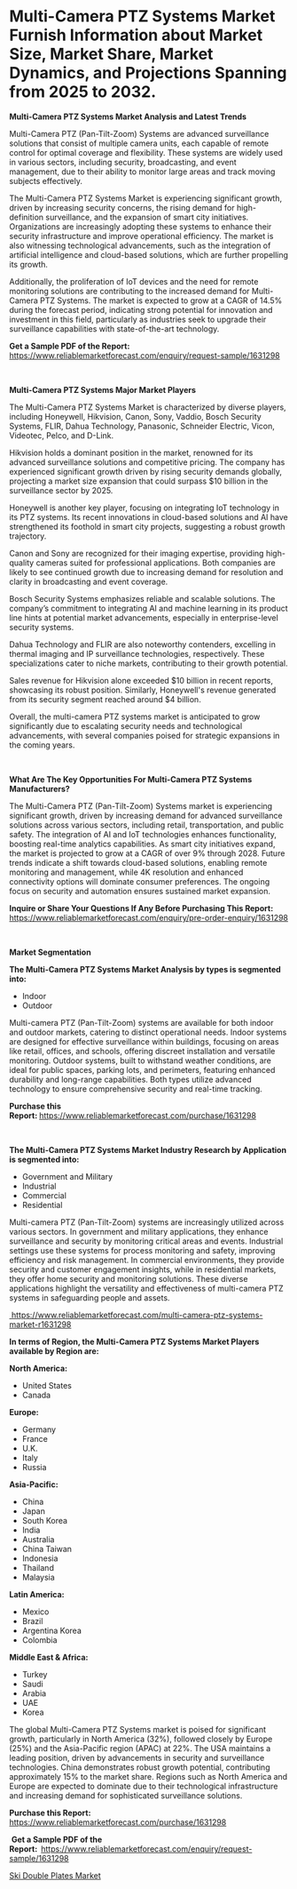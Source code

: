 <p><h1>Multi-Camera PTZ Systems Market Furnish Information about Market Size, Market Share, Market Dynamics, and Projections Spanning from 2025 to 2032.</h1></p><p><strong>Multi-Camera PTZ Systems Market Analysis and Latest Trends</strong></p>
<p><p>Multi-Camera PTZ (Pan-Tilt-Zoom) Systems are advanced surveillance solutions that consist of multiple camera units, each capable of remote control for optimal coverage and flexibility. These systems are widely used in various sectors, including security, broadcasting, and event management, due to their ability to monitor large areas and track moving subjects effectively. </p><p>The Multi-Camera PTZ Systems Market is experiencing significant growth, driven by increasing security concerns, the rising demand for high-definition surveillance, and the expansion of smart city initiatives. Organizations are increasingly adopting these systems to enhance their security infrastructure and improve operational efficiency. The market is also witnessing technological advancements, such as the integration of artificial intelligence and cloud-based solutions, which are further propelling its growth.</p><p>Additionally, the proliferation of IoT devices and the need for remote monitoring solutions are contributing to the increased demand for Multi-Camera PTZ Systems. The market is expected to grow at a CAGR of 14.5% during the forecast period, indicating strong potential for innovation and investment in this field, particularly as industries seek to upgrade their surveillance capabilities with state-of-the-art technology.</p></p>
<p><strong>Get a Sample PDF of the Report:&nbsp;</strong> <a href="https://www.reliablemarketforecast.com/enquiry/request-sample/1631298?utm_campaign=3006&utm_medium=2&utm_source=Github&utm_content=ia&utm_term=29032025&utm_id=multi-camera-ptz-systems">https://www.reliablemarketforecast.com/enquiry/request-sample/1631298</a></p>
<p>&nbsp;</p>
<p><strong>Multi-Camera PTZ Systems Major Market Players</strong></p>
<p><p>The Multi-Camera PTZ Systems Market is characterized by diverse players, including Honeywell, Hikvision, Canon, Sony, Vaddio, Bosch Security Systems, FLIR, Dahua Technology, Panasonic, Schneider Electric, Vicon, Videotec, Pelco, and D-Link. </p><p>Hikvision holds a dominant position in the market, renowned for its advanced surveillance solutions and competitive pricing. The company has experienced significant growth driven by rising security demands globally, projecting a market size expansion that could surpass $10 billion in the surveillance sector by 2025.</p><p>Honeywell is another key player, focusing on integrating IoT technology in its PTZ systems. Its recent innovations in cloud-based solutions and AI have strengthened its foothold in smart city projects, suggesting a robust growth trajectory.</p><p>Canon and Sony are recognized for their imaging expertise, providing high-quality cameras suited for professional applications. Both companies are likely to see continued growth due to increasing demand for resolution and clarity in broadcasting and event coverage.</p><p>Bosch Security Systems emphasizes reliable and scalable solutions. The company’s commitment to integrating AI and machine learning in its product line hints at potential market advancements, especially in enterprise-level security systems.</p><p>Dahua Technology and FLIR are also noteworthy contenders, excelling in thermal imaging and IP surveillance technologies, respectively. These specializations cater to niche markets, contributing to their growth potential.</p><p>Sales revenue for Hikvision alone exceeded $10 billion in recent reports, showcasing its robust position. Similarly, Honeywell's revenue generated from its security segment reached around $4 billion.</p><p>Overall, the multi-camera PTZ systems market is anticipated to grow significantly due to escalating security needs and technological advancements, with several companies poised for strategic expansions in the coming years.</p></p>
<p>&nbsp;</p>
<p><strong>What Are The Key Opportunities For Multi-Camera PTZ Systems Manufacturers?</strong></p>
<p><p>The Multi-Camera PTZ (Pan-Tilt-Zoom) Systems market is experiencing significant growth, driven by increasing demand for advanced surveillance solutions across various sectors, including retail, transportation, and public safety. The integration of AI and IoT technologies enhances functionality, boosting real-time analytics capabilities. As smart city initiatives expand, the market is projected to grow at a CAGR of over 9% through 2028. Future trends indicate a shift towards cloud-based solutions, enabling remote monitoring and management, while 4K resolution and enhanced connectivity options will dominate consumer preferences. The ongoing focus on security and automation ensures sustained market expansion.</p></p>
<p><strong>Inquire or Share Your Questions If Any Before Purchasing This Report:</strong> <a href="https://www.reliablemarketforecast.com/enquiry/pre-order-enquiry/1631298?utm_campaign=3006&utm_medium=2&utm_source=Github&utm_content=ia&utm_term=29032025&utm_id=multi-camera-ptz-systems">https://www.reliablemarketforecast.com/enquiry/pre-order-enquiry/1631298</a></p>
<p>&nbsp;</p>
<p><strong>Market Segmentation</strong></p>
<p><strong>The Multi-Camera PTZ Systems Market Analysis by types is segmented into:</strong></p>
<p><ul><li>Indoor</li><li>Outdoor</li></ul></p>
<p><p>Multi-camera PTZ (Pan-Tilt-Zoom) systems are available for both indoor and outdoor markets, catering to distinct operational needs. Indoor systems are designed for effective surveillance within buildings, focusing on areas like retail, offices, and schools, offering discreet installation and versatile monitoring. Outdoor systems, built to withstand weather conditions, are ideal for public spaces, parking lots, and perimeters, featuring enhanced durability and long-range capabilities. Both types utilize advanced technology to ensure comprehensive security and real-time tracking.</p></p>
<p><strong>Purchase this Report:&nbsp;</strong><a href="https://www.reliablemarketforecast.com/purchase/1631298?utm_campaign=3006&utm_medium=2&utm_source=Github&utm_content=ia&utm_term=29032025&utm_id=multi-camera-ptz-systems">https://www.reliablemarketforecast.com/purchase/1631298</a></p>
<p>&nbsp;</p>
<p><strong>The Multi-Camera PTZ Systems Market Industry Research by Application is segmented into:</strong></p>
<p><ul><li>Government and Military</li><li>Industrial</li><li>Commercial</li><li>Residential</li></ul></p>
<p><p>Multi-camera PTZ (Pan-Tilt-Zoom) systems are increasingly utilized across various sectors. In government and military applications, they enhance surveillance and security by monitoring critical areas and events. Industrial settings use these systems for process monitoring and safety, improving efficiency and risk management. In commercial environments, they provide security and customer engagement insights, while in residential markets, they offer home security and monitoring solutions. These diverse applications highlight the versatility and effectiveness of multi-camera PTZ systems in safeguarding people and assets.</p></p>
<p><a href="https://www.reliablemarketforecast.com/multi-camera-ptz-systems-market-r1631298?utm_campaign=3006&utm_medium=2&utm_source=Github&utm_content=ia&utm_term=29032025&utm_id=multi-camera-ptz-systems">&nbsp;https://www.reliablemarketforecast.com/multi-camera-ptz-systems-market-r1631298</a></p>
<p><strong>In terms of Region, the Multi-Camera PTZ Systems Market Players available by Region are:</strong></p>
<p>
    <p> <strong> North America: </strong>
        <ul>
            <li>United States</li>
            <li>Canada</li>
        </ul>
        </p> 
    <p> <strong> Europe: </strong>
        <ul>
            <li>Germany</li>
            <li>France</li>
            <li>U.K.</li>
            <li>Italy</li>
            <li>Russia</li>
        </ul>
        </p> 
    <p> <strong> Asia-Pacific: </strong>
        <ul>
            <li>China</li>
            <li>Japan</li>
            <li>South Korea</li>
            <li>India</li>
            <li>Australia</li>
            <li>China Taiwan</li>
            <li>Indonesia</li>
            <li>Thailand</li>
            <li>Malaysia</li>
        </ul>
        </p> 
    <p> <strong> Latin America: </strong>
        <ul>
            <li>Mexico</li>
            <li>Brazil</li>
            <li>Argentina Korea</li>
            <li>Colombia</li>
        </ul>
        </p> 
    <p> <strong> Middle East & Africa: </strong>
        <ul>
            <li>Turkey</li>
            <li>Saudi</li>
            <li>Arabia</li>
            <li>UAE</li>
            <li>Korea</li>
        </ul>
    </p>
    </p>
<p><p>The global Multi-Camera PTZ Systems market is poised for significant growth, particularly in North America (32%), followed closely by Europe (25%) and the Asia-Pacific region (APAC) at 22%. The USA maintains a leading position, driven by advancements in security and surveillance technologies. China demonstrates robust growth potential, contributing approximately 15% to the market share. Regions such as North America and Europe are expected to dominate due to their technological infrastructure and increasing demand for sophisticated surveillance solutions.</p></p>
<p><strong>Purchase this Report: </strong><a href="https://www.reliablemarketforecast.com/purchase/1631298?utm_campaign=3006&utm_medium=2&utm_source=Github&utm_content=ia&utm_term=29032025&utm_id=multi-camera-ptz-systems">https://www.reliablemarketforecast.com/purchase/1631298</a></p>
<p>&nbsp;<strong>Get a Sample PDF of the Report:&nbsp;&nbsp;</strong><a href="https://www.reliablemarketforecast.com/enquiry/request-sample/1631298?utm_campaign=3006&utm_medium=2&utm_source=Github&utm_content=ia&utm_term=29032025&utm_id=multi-camera-ptz-systems">https://www.reliablemarketforecast.com/enquiry/request-sample/1631298</a></p>
<p><strong></strong></p>
<p><p><a href="https://github.com/mriwacraane/Market-Research-Report-List-1/blob/main/ski-double-plates-market.md?utm_campaign=3006&utm_medium=2&utm_source=Github&utm_content=ia&utm_term=29032025&utm_id=multi-camera-ptz-systems">Ski Double Plates Market</a></p></p>